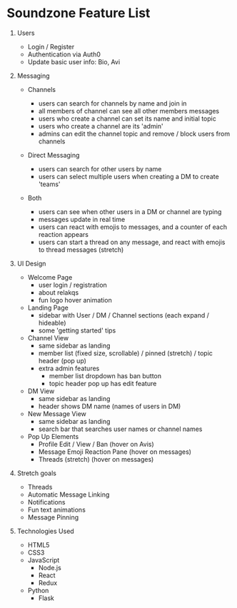 # Soundzone Feature List
1. Users
    * Login / Register
    * Authentication via Auth0
    * Update basic user info: Bio, Avi
2. Messaging
    * Channels
      * users can search for channels by name and join in
      * all members of channel can see all other members messages
      * users who create a channel can set its name and initial topic
      * users who create a channel are its 'admin'
      * admins can edit the channel topic and remove / block users from channels

    * Direct Messaging
      * users can search for other users by name
      * users can select multiple users when creating a DM to create 'teams'
    * Both
      * users can see when other users in a DM or channel are typing
      * messages update in real time
      * users can react with emojis to messages, and a counter of each reaction appears
      * users can start a thread on any message, and react with emojis to thread messages (stretch)

3. UI Design
    * Welcome Page
      * user login / registration
      * about relakqs
      * fun logo hover animation
    * Landing Page
      * sidebar with User / DM / Channel sections (each expand / hideable)
      * some 'getting started' tips
    * Channel View
      * same sidebar as landing
      * member list (fixed size, scrollable) / pinned (stretch) / topic header (pop up)
      * extra admin features
        * member list dropdown has ban button
        * topic header pop up has edit feature
    * DM View
      * same sidebar as landing
      * header shows DM name (names of users in DM)
    * New Message View
      * same sidebar as landing
      * search bar that searches user names or channel names
    * Pop Up Elements
      * Profile Edit / View / Ban (hover on Avis)
      * Message Emoji Reaction Pane (hover on messages)
      * Threads (stretch) (hover on messages)

4. Stretch goals
    * Threads
    * Automatic Message Linking
    * Notifications
    * Fun text animations
    * Message Pinning

5. Technologies Used
    * HTML5
    * CSS3
    * JavaScript
      * Node.js
      * React
      * Redux
    * Python
      * Flask
